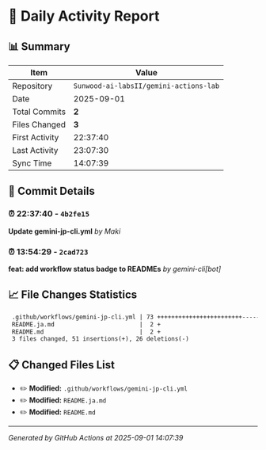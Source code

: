 # 📅 Daily Activity Report

## 📊 Summary
| Item | Value |
|------|-------|
| Repository | `Sunwood-ai-labsII/gemini-actions-lab` |
| Date | 2025-09-01 |
| Total Commits | **2** |
| Files Changed | **3** |
| First Activity | 22:37:40 |
| Last Activity | 23:07:30 |
| Sync Time | 14:07:39 |

## 📝 Commit Details

### ⏰ 22:37:40 - `4b2fe15`
**Update gemini-jp-cli.yml**
*by Maki*

### ⏰ 13:54:29 - `2cad723`
**feat: add workflow status badge to READMEs**
*by gemini-cli[bot]*

## 📈 File Changes Statistics

```diff
 .github/workflows/gemini-jp-cli.yml | 73 ++++++++++++++++++++++++-------------
 README.ja.md                        |  2 +
 README.md                           |  2 +
 3 files changed, 51 insertions(+), 26 deletions(-)
```

## 📋 Changed Files List

- ✏️ **Modified:** `.github/workflows/gemini-jp-cli.yml`
- ✏️ **Modified:** `README.ja.md`
- ✏️ **Modified:** `README.md`

---
*Generated by GitHub Actions at 2025-09-01 14:07:39*

